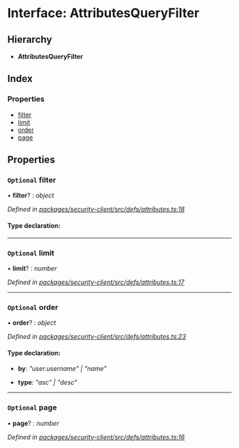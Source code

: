 # Interface: AttributesQueryFilter

## Hierarchy

* **AttributesQueryFilter**

## Index

### Properties

* [filter](attributesqueryfilter.md#optional-filter)
* [limit](attributesqueryfilter.md#optional-limit)
* [order](attributesqueryfilter.md#optional-order)
* [page](attributesqueryfilter.md#optional-page)

## Properties

### `Optional` filter

• **filter**? : *object*

*Defined in [packages/security-client/src/defs/attributes.ts:18](https://github.com/TheSoftwareHouse/rad-modules-tools/blob/56e5326/packages/security-client/src/defs/attributes.ts#L18)*

#### Type declaration:

___

### `Optional` limit

• **limit**? : *number*

*Defined in [packages/security-client/src/defs/attributes.ts:17](https://github.com/TheSoftwareHouse/rad-modules-tools/blob/56e5326/packages/security-client/src/defs/attributes.ts#L17)*

___

### `Optional` order

• **order**? : *object*

*Defined in [packages/security-client/src/defs/attributes.ts:23](https://github.com/TheSoftwareHouse/rad-modules-tools/blob/56e5326/packages/security-client/src/defs/attributes.ts#L23)*

#### Type declaration:

* **by**: *"user.username" | "name"*

* **type**: *"asc" | "desc"*

___

### `Optional` page

• **page**? : *number*

*Defined in [packages/security-client/src/defs/attributes.ts:16](https://github.com/TheSoftwareHouse/rad-modules-tools/blob/56e5326/packages/security-client/src/defs/attributes.ts#L16)*
